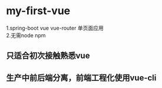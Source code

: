 # my-first-vue
1.spring-boot vue vue-router 单页面应用  
2.无需node npm

## 只适合初次接触熟悉vue
## 生产中前后端分离，前端工程化使用vue-cli
